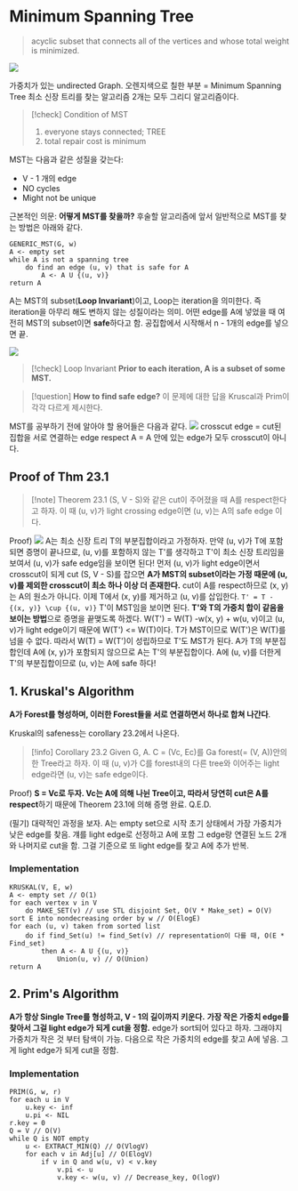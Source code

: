 # Minimum Spanning Tree
> acyclic subset that connects all of the vertices and whose total weight is minimized.


![](https://i.imgur.com/0XFPmph.png)

가중치가 있는 undirected Graph.
오렌지색으로 칠한 부분 = Minimum Spanning Tree
최소 신장 트리를 찾는 알고리즘 2개는 모두 그리디 알고리즘이다.

>[!check] Condition of MST
>1. everyone stays connected; TREE
>2. total repair cost is minimum

MST는 다음과 같은 성질을 갖는다:
- V - 1 개의 edge
- NO cycles
- Might not be unique

근본적인 의문: **어떻게 MST를 찾을까?**
후술할 알고리즘에 앞서 일반적으로 MST를 찾는 방법은 아래와 같다.

```pseudocode
GENERIC_MST(G, w)
A <- empty set
while A is not a spanning tree
	do find an edge (u, v) that is safe for A
		A <- A U {(u, v)}
return A
```

A는 MST의 subset(**Loop Invariant**)이고, Loop는 iteration을 의미한다.
즉 iteration을 아무리 해도 변하지 않는 성질이라는 의미.
어떤 edge를 A에 넣었을 때 여전히 MST의 subset이면 **safe**하다고 함.
공집합에서 시작해서 n - 1개의 edge를 넣으면 끝.

![](https://i.imgur.com/ynp7heh.png)

>[!check] Loop Invariant
>**Prior to each iteration, A is a subset of some MST.**

>[!question] 
>**How to find safe edge?**
>이 문제에 대한 답을 Kruscal과 Prim이 각각 다르게 제시한다.

MST를 공부하기 전에 알아야 할 용어들은 다음과 같다.
![](https://i.imgur.com/yCC2Mzh.png)
crosscut edge = cut된 집합을 서로 연결하는 edge
respect A =  A 안에 있는 edge가 모두 crosscut이 아니다.
## Proof of Thm 23.1

>[!note] Theorem 23.1
> (S, V - S)와 같은 cut이 주어졌을 때 A를 respect한다고 하자.
> 이 때 (u, v)가 light crossing edge이면 (u, v)는 A의 safe edge 이다.

Proof)
![](https://i.imgur.com/TXWCeMy.png)
A는 최소 신장 트리 T의 부분집합이라고 가정하자.
만약 (u, v)가 T에 포함되면 증명이 끝나므로, (u, v)를 포함하지 않는 T'를 생각하고 T'이 최소 신장 트리임을 보여서 (u, v)가 safe edge임을 보이면 된다!
먼저 (u, v)가 light edge이면서 crosscut이 되게 cut (S, V - S)를 잡으면 **A가 MST의 subset이라는 가정 때문에 (u, v)를 제외한 crosscut이 최소 하나 이상 더 존재한다.**
cut이 A를 respect하므로 (x, y)는 A의 원소가 아니다.
이제 T에서 (x, y)를 제거하고 (u, v)를 삽입한다. `T' = T - {(x, y)} \cup {(u, v)}`
T'이 MST임을 보이면 된다. **T'와 T의 가중치 합이 같음을 보이는 방법**으로 증명을 끝맺도록 하겠다.
W(T') = W(T) -w(x, y) + w(u, v)이고 (u, v)가 light edge이기 때문에 W(T') <= W(T)이다.
T가 MST이므로 W(T')은 W(T)를 넘을 수 없다. 따라서 W(T) = W(T')이 성립하므로 T'도 MST가 된다. 
A가 T의 부분집합인데 A에 (x, y)가 포함되지 않으므로 A는 T'의 부분집합이다. A에 (u, v)를 더한게 T'의 부분집합이므로 (u, v)는 A에 safe 하다!
## 1. Kruskal's Algorithm
**A가 Forest를 형성하며, 이러한 Forest들을 서로 연결하면서 하나로 합쳐 나간다**.

Kruskal의 safeness는 corollary 23.2에서 나온다.

>[!info] Corollary 23.2
> Given G, A.
> C = (Vc, Ec)를 Ga forest(= (V, A))안의 한 Tree라고 하자. 이 때 (u, v)가 C를 forest내의 다른 tree와 이어주는 light edge라면 (u, v)는 safe edge이다.

Proof)
**S = Vc로 두자. Vc는 A에 의해 나뉜 Tree이고, 따라서 당연히 cut은 A를 respect**하기 때문에 Theorem 23.1에 의해 증명 완료. Q.E.D.

(필기) 
대략적인 과정을 보자.
A는 empty set으로 시작
초기 상태에서 가장 가중치가 낮은 edge를 찾음.
걔를 light edge로 선정하고 A에 포함
그 edge랑 연결된 노드 2개와 나머지로 cut을 함.
그걸 기준으로 또 light edge를 찾고 A에 추가
반복.

### Implementation

```pseudocode
KRUSKAL(V, E, w)
A <- empty set // O(1)
for each vertex v in V
	do MAKE_SET(v) // use STL disjoint Set, O(V * Make_set) = O(V)
sort E into nondecreasing order by w // O(ElogE)
for each (u, v) taken from sorted list
	do if find_Set(u) != find_Set(v) // representation이 다를 때, O(E * Find_set)
		then A <- A U {(u, v)}
			Union(u, v) // O(Union)
return A
```


## 2. Prim's Algorithm
**A가 항상 Single Tree를 형성하고, V - 1의 길이까지 키운다.**
**가장 작은 가중치 edge를 찾아서 그걸 light edge가 되게 cut을 정함.**
edge가 sort되어 있다고 하자. 그래야지 가중치가 작은 것 부터 탐색이 가능.
다음으로 작은 가중치의 edge를 찾고 A에 넣음. 그게 light edge가 되게 cut을 정함.

### Implementation

```pseudocode
PRIM(G, w, r)
for each u in V
	u.key <- inf
	u.pi <- NIL
r.key = 0
Q = V // O(V)
while Q is NOT empty
	u <- EXTRACT_MIN(Q) // O(VlogV)
	for each v in Adj[u] // O(ElogV)
		if v in Q and w(u, v) < v.key
			v.pi <- u
			v.key <- w(u, v) // Decrease_key, O(logV)
```